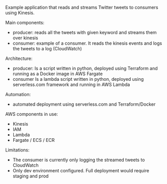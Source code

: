 Example application that reads and streams Twitter tweets to consumers using Kinesis.

Main components:
- producer: reads all the tweets with given keyword and streams them over kinesis
- consumer: example of a consumer. It reads the kinesis events and logs the tweets to a log (CloudWatch)

Architecture:
- producer: 
Is a script written in python, deployed using Terraform and running as a Docker image in AWS Fargate 
- consumer
Is a lambda script written in python, deployed using serverless.com framework and running in AWS Lambda

Automation:
- automated deployment using serverless.com and Terraform/Docker

AWS components in use:
- Kinesis
- IAM
- Lambda
- Fargate / ECS / ECR

Limitations:
- The consumer is currently only logging the streamed tweets to CloudWatch 
- Only dev environment configured. Full deployment would require staging and prod



